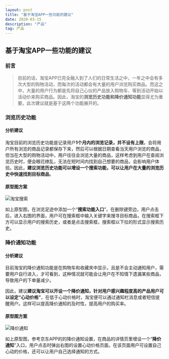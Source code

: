```yaml
---
layout: post
title: "基于淘宝APP一些功能的建议"
date: 2020-03-15
description: "产品"
tag: 产品
---
```


## 基于淘宝APP一些功能的建议

### 前言

> 目前的话，淘宝APP已完全融入到了人们的日常生活之中，一年之中会有多次大型的购物活动，而每次的活动都会有大量的用户浏览购买商品。而这之中，大量的用户行为都是先将自己心仪的产品放入购物车、等到活动开始以活动价来购买商品。因此，淘宝的**浏览历史功能和降价通知功能**显得尤为重要。此次建议就是基于这两个功能展开的。

### 浏览历史功能

#### 分析建议

淘宝目前的浏览历史功能是记录用户**1个月内的浏览记录，并不设有上限**，会将用户所有浏览的商品记录都保存下来，然后可以根据日期查看当天用户浏览的商品，但当在大型的购物活动中，用户往往会浏览大量的商品，这样考虑到用户在查阅浏览历史时，便会眼花缭乱，无法在短时间内找到自己想要的商品，会影响用户体验。因此，**建议浏览历史功能可以增设一个搜索功能，可以让用户在大量的浏览历史中快速找到目标商品**。

#### 原型图方案

![淘宝搜索](https://FXHao.github.io/images/posts/基于淘宝APP一些功能的建议/5p3qKhliQxMNvsmK29UX.jpg)

如上原型图，在浏览足迹中添加一个“**搜索功能入口**”，在删除键旁边，用户点击后，进入右图的界面，用户可在搜索框中输入关键字来搜寻目标商品，在搜索框下方可以显示用户的搜索历史，或者是点击搜索框，搜索框以下拉的形式显示搜索历史。

### 降价通知功能

#### 分析建议

目前淘宝的降价通知功能是在购物车和收藏夹中显示，且是不会主动通知用户，需要用户自行进入，才可看到，这种情况就可能会让用户在不知情下遗漏某些商品，导致用户的下单量减少。

因此，建议**建议淘宝可以开设一个降价通知，针对用户感兴趣程度高的产品用户可以设定“心动价格”**，在低于心动价格时，淘宝便可以通过通知栏消息或者短信提醒用户。这样可以提高降价通知的及时性，提高用户的购买率。

#### 原型图方案

![降价通知](https://FXHao.github.io/images/posts/基于淘宝APP一些功能的建议/4eAnTeEUvDzLhQaGk75Z.jpg)

如上原型图，参考京东APP的的降价通知设置，在商品的详情页里增设一个“**降价通知**”入口，用户点击时弹出右图的设置心动价格页面。在该页面用户可设置自己心动的价格，还可以让用户自己选择通知的方式。